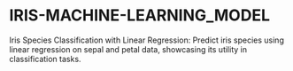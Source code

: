 # IRIS-MACHINE-LEARNING_MODEL
Iris Species Classification with Linear Regression: Predict iris species using linear regression on sepal and petal data, showcasing its utility in classification tasks.
